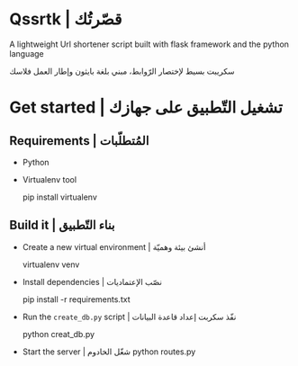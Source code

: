 # Qssrtk | قصّرتُك
A lightweight Url shortener script built with flask framework and the python language

سكريبت بسيط لإختصار الرّوابط، مبني بلغة بايثون وإطار العمل فلاسك
# Get started | تشغيل التّطبيق على جهازك

## Requirements | المُتطلّبات
- Python
- Virtualenv tool 

    pip install virtualenv

## Build it | بناء التّطبيق
- Create a new virtual environment | أنشئ بيئة وهميّة

    virtualenv venv

- Install dependencies | نصّب الإعتماديات

    pip install -r requirements.txt

- Run the `create_db.py` script | نفّذ سكربت إعداد قاعدة البيانات

    python creat_db.py

- Start the server | شغّل الخادوم
    python routes.py


